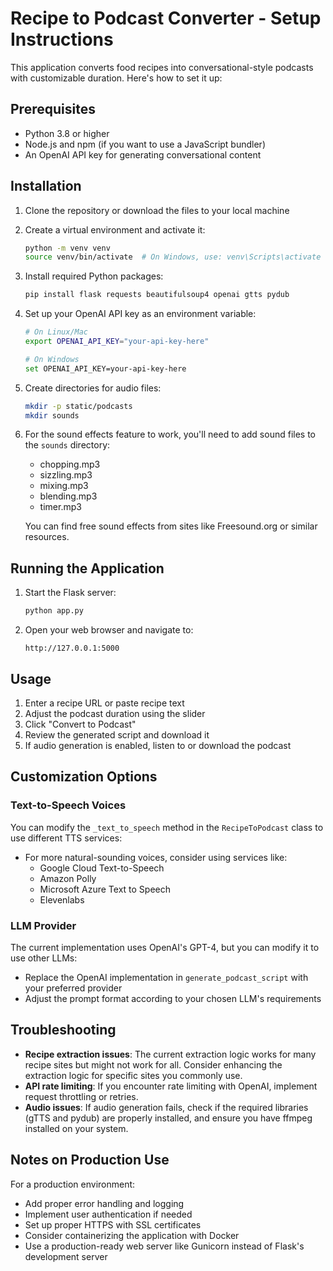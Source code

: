 # Recipe to Podcast Converter - Setup Instructions

This application converts food recipes into conversational-style podcasts with customizable duration. Here's how to set it up:

## Prerequisites

- Python 3.8 or higher
- Node.js and npm (if you want to use a JavaScript bundler)
- An OpenAI API key for generating conversational content

## Installation

1. Clone the repository or download the files to your local machine

2. Create a virtual environment and activate it:
   ```bash
   python -m venv venv
   source venv/bin/activate  # On Windows, use: venv\Scripts\activate
   ```

3. Install required Python packages:
   ```bash
   pip install flask requests beautifulsoup4 openai gtts pydub
   ```

4. Set up your OpenAI API key as an environment variable:
   ```bash
   # On Linux/Mac
   export OPENAI_API_KEY="your-api-key-here"
   
   # On Windows
   set OPENAI_API_KEY=your-api-key-here
   ```

5. Create directories for audio files:
   ```bash
   mkdir -p static/podcasts
   mkdir sounds
   ```

6. For the sound effects feature to work, you'll need to add sound files to the `sounds` directory:
   - chopping.mp3
   - sizzling.mp3
   - mixing.mp3
   - blending.mp3
   - timer.mp3

   You can find free sound effects from sites like Freesound.org or similar resources.

## Running the Application

1. Start the Flask server:
   ```bash
   python app.py
   ```

2. Open your web browser and navigate to:
   ```
   http://127.0.0.1:5000
   ```

## Usage

1. Enter a recipe URL or paste recipe text
2. Adjust the podcast duration using the slider
3. Click "Convert to Podcast"
4. Review the generated script and download it
5. If audio generation is enabled, listen to or download the podcast

## Customization Options

### Text-to-Speech Voices

You can modify the `_text_to_speech` method in the `RecipeToPodcast` class to use different TTS services:

- For more natural-sounding voices, consider using services like:
  - Google Cloud Text-to-Speech
  - Amazon Polly
  - Microsoft Azure Text to Speech
  - Elevenlabs

### LLM Provider

The current implementation uses OpenAI's GPT-4, but you can modify it to use other LLMs:

- Replace the OpenAI implementation in `generate_podcast_script` with your preferred provider
- Adjust the prompt format according to your chosen LLM's requirements

## Troubleshooting

- **Recipe extraction issues**: The current extraction logic works for many recipe sites but might not work for all. Consider enhancing the extraction logic for specific sites you commonly use.
- **API rate limiting**: If you encounter rate limiting with OpenAI, implement request throttling or retries.
- **Audio issues**: If audio generation fails, check if the required libraries (gTTS and pydub) are properly installed, and ensure you have ffmpeg installed on your system.

## Notes on Production Use

For a production environment:
- Add proper error handling and logging
- Implement user authentication if needed
- Set up proper HTTPS with SSL certificates
- Consider containerizing the application with Docker
- Use a production-ready web server like Gunicorn instead of Flask's development server

